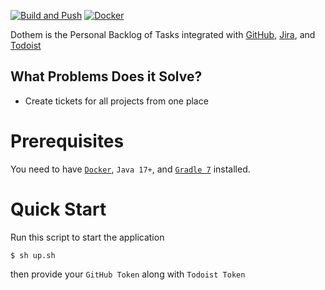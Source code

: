 
[![Build and Push](https://github.com/h1alexbel/dothem/actions/workflows/gradle.yml/badge.svg)](https://github.com/h1alexbel/dothem/actions/workflows/gradle.yml)
[![Docker](https://img.shields.io/docker/v/abialiauski/dothem-backlog/latest)](https://hub.docker.com/repository/docker/abialiauski/dothem-backlog/general)

Dothem is the Personal Backlog of Tasks integrated with [GitHub](https://github.com), [Jira](https://www.atlassian.com/software/jira), and [Todoist](https://todoist.com/app/)

## What Problems Does it Solve?

- Create tickets for all projects from one place

# Prerequisites
You need to have [```Docker```](https://www.docker.com), ```Java 17+```, and [```Gradle 7```](https://docs.gradle.org) installed.

# Quick Start

Run this script to start the application
```shell
$ sh up.sh
```
then provide your ```GitHub Token``` along with ```Todoist Token```